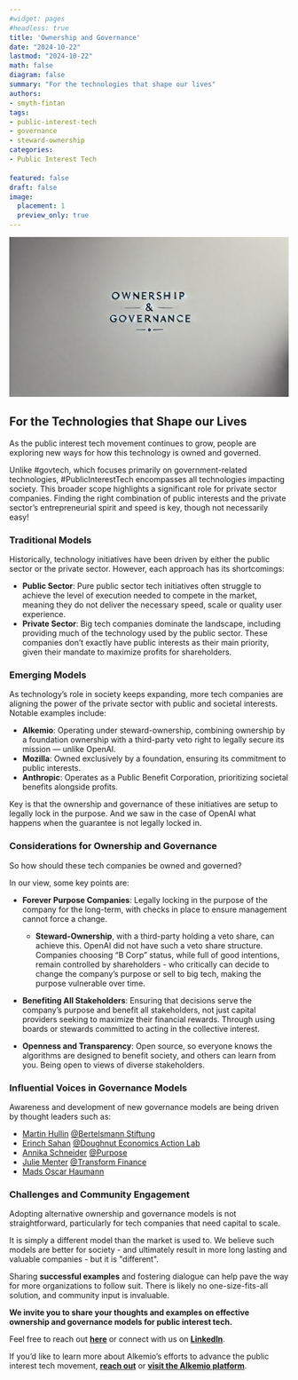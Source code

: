 ```yaml
---
#widget: pages
#headless: true
title: 'Ownership and Governance'
date: "2024-10-22"
lastmod: "2024-10-22"
math: false
diagram: false
summary: "For the technologies that shape our lives"
authors:
- smyth-fintan
tags:
- public-interest-tech
- governance
- steward-ownership
categories:
- Public Interest Tech

featured: false
draft: false
image:
  placement: 1
  preview_only: true
---
```


<img src="./header.png" alt="Header Image" width="750">

## For the Technologies that Shape our Lives

As the public interest tech movement continues to grow, people are exploring new ways for how this technology is owned and governed.

Unlike #govtech, which focuses primarily on government-related technologies, #PublicInterestTech encompasses all technologies impacting society. This broader scope highlights a significant role for private sector companies. Finding the right combination of public interests and the private sector’s entrepreneurial spirit and speed is key, though not necessarily easy!

### Traditional Models

Historically, technology initiatives have been driven by either the public sector or the private sector. However, each approach has its shortcomings:

- **Public Sector**: Pure public sector tech initiatives often struggle to achieve the level of execution needed to compete in the market, meaning they do not deliver the necessary speed, scale or quality user experience.
- **Private Sector**: Big tech companies dominate the landscape, including providing much of the technology used by the public sector. These companies don’t exactly have public interests as their main priority, given their mandate to maximize profits for shareholders.

### Emerging Models

As technology’s role in society keeps expanding, more tech companies are aligning the power of the private sector with public and societal interests. Notable examples include:

- **Alkemio**: Operating under steward-ownership, combining ownership by a foundation ownership with a third-party veto right to legally secure its mission — unlike OpenAI.
- **Mozilla**: Owned exclusively by a foundation, ensuring its commitment to public interests.
- **Anthropic**: Operates as a Public Benefit Corporation, prioritizing societal benefits alongside profits.

Key is that the ownership and governance of these initiatives are setup to legally lock in the purpose. And we saw in the case of OpenAI what happens when the guarantee is not legally locked in. 

### Considerations for Ownership and Governance
So how should these tech companies be owned and governed?

In our view, some key points are:

* **Forever Purpose Companies**: Legally locking in the purpose of the company for the long-term, with checks in place to ensure management cannot force a change.
  * **Steward-Ownership**, with a third-party holding a veto share, can achieve this. OpenAI did not have such a veto share structure. Companies choosing “B Corp” status, while full of good intentions, remain controlled by shareholders - who critically can decide to change the company’s purpose or sell to big tech, making the purpose vulnerable over time.

* **Benefiting All Stakeholders**: Ensuring that decisions serve the company’s purpose and benefit all stakeholders, not just capital providers seeking to maximize their financial rewards. Through using boards or stewards committed to acting in the collective interest.

* **Openness and Transparency**: Open source, so everyone knows the algorithms are designed to benefit society, and others can learn from you. Being open to views of diverse stakeholders.


### Influential Voices in Governance Models

Awareness and development of new governance models are being driven by thought leaders such as:

- [Martin Hullin](https://www.linkedin.com/in/martin-hullin/) [@Bertelsmann Stiftung](https://www.linkedin.com/company/bertelsmann-stiftung/)
- [Erinch Sahan](https://www.linkedin.com/in/erinch-sahan/) [@Doughnut Economics Action Lab](https://www.linkedin.com/company/doughnut-economics-action-lab-deal/)
- [Annika Schneider](https://www.linkedin.com/in/annika-schneider-65a7a879/) [@Purpose](https://www.linkedin.com/company/purpose-economy/posts/?feedView=all)
- [Julie Menter](https://www.linkedin.com/in/julie-menter/) [@Transform Finance](https://www.linkedin.com/company/transform-finance/)
- [Mads Oscar Haumann](https://www.linkedin.com/in/oscarhaumann/)

### Challenges and Community Engagement

Adopting alternative ownership and governance models is not straightforward, particularly for tech companies that need capital to scale. 

It is simply a different model than the market is used to. We believe such models are better for society - and ultimately result in more long lasting and valuable companies - but it is "different". 

Sharing **successful examples** and fostering dialogue can help pave the way for more organizations to follow suit. There is likely no one-size-fits-all solution, and community input is invaluable.

**We invite you to share your thoughts and examples on effective ownership and governance models for public interest tech.**

Feel free to reach out **[here](https://www.alkemio.org/contact/)** or connect with us on **[LinkedIn](https://www.linkedin.com/company/alkemio-foundation/)**.

If you’d like to learn more about Alkemio’s efforts to advance the public interest tech movement, **[reach out](https://www.alkemio.org/contact/)** or **[visit the Alkemio platform](https://welcome.alkem.io)**.
